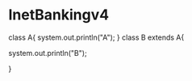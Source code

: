 # InetBankingv4

class A{
system.out.println("A");
}
class B extends A{

system.out.println("B");

}

